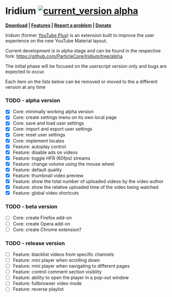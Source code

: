 # Iridium [![current_version alpha](https://img.shields.io/badge/current_version-alpha-blue.svg)](https://github.com/ParticleCore/Iridium/tree/alpha)

**[Download](https://github.com/ParticleCore/Iridium/wiki/Download) | [Features](https://github.com/ParticleCore/Iridium/wiki/Features) | [Report a problem](https://github.com/ParticleCore/Iridium/wiki/Report-a-bug) | [Donate](https://github.com/ParticleCore/Iridium/wiki/Donate)**

Iridium (former [YouTube Plus](https://github.com/ParticleCore/Particle)) is an extension built to improve the user experience on the new YouTube Material layout.

Current development is in alpha stage and can be found in the respective fork: https://github.com/ParticleCore/Iridium/tree/alpha

The initial phase will be focused on the userscript version only and bugs are expected to occur.

Each item on the lists below can be removed or moved to the a different version at any time

### TODO - alpha version

- [x] Core: minimally working alpha version
- [x] Core: create settings menu on its own local page
- [x] Core: save and load user settings
- [x] Core: import and export user settings
- [x] Core: reset user settings
- [x] Core: implement locales
- [x] Feature: autoplay control
- [x] Feature: disable ads on videos
- [x] Feature: toggle HFR (60fps) streams
- [x] Feature: change volume using the mouse wheel
- [x] Feature: default quality
- [x] Feature: thumbnail video preview
- [x] Feature: show the total number of uploaded videos by the video author
- [x] Feature: show the relative uploaded time of the video being watched
- [x] Feature: global video shortcuts

### TODO - beta version

- [ ] Core: create Firefox add-on
- [ ] Core: create Opera add-on
- [ ] Core: create Chrome extension?

### TODO - release version

- [ ] Feature: blacklist videos from specific channels
- [ ] Feature: mini player when scrolling down
- [ ] Feature: mini player when navigating to different pages
- [ ] Feature: control comment section visiblity
- [ ] Feature: ability to open the player in a pop-out window
- [ ] Feature: fullbrowser video mode
- [ ] Feature: reverse playlist
